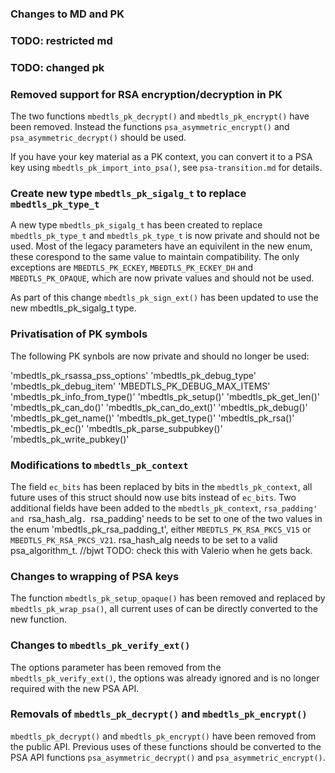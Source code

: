 ### Changes to MD and PK

### TODO: restricted md

### TODO: changed pk

### Removed support for RSA encryption/decryption in PK

The two functions `mbedtls_pk_decrypt()` and `mbedtls_pk_encrypt()` have been
removed. Instead the functions `psa_asymmetric_encrypt()` and
`psa_asymmetric_decrypt()` should be used.

If you have your key material as a PK context, you can convert it to a PSA key
using `mbedtls_pk_import_into_psa()`, see `psa-transition.md` for details.

### Create new type `mbedtls_pk_sigalg_t` to replace `mbedtls_pk_type_t`

A new type `mbedtls_pk_sigalg_t` has been created to replace `mbedtls_pk_type_t` and `mbedtls_pk_type_t` is now private and should not be used. Most of the legacy parameters have an equivilent in the new enum, these corespond to the same value to maintain compatibility. The only exceptions are `MBEDTLS_PK_ECKEY`, `MBEDTLS_PK_ECKEY_DH`  and `MBEDTLS_PK_OPAQUE`, which are now private values and should not be used.

As part of this change `mbedtls_pk_sign_ext()` has been updated to use the new mbedtls_pk_sigalg_t type.

### Privatisation of PK symbols

The following PK synbols are now private and should no longer be used:

'mbedtls_pk_rsassa_pss_options'
'mbedtls_pk_debug_type'
'mbedtls_pk_debug_item'
'MBEDTLS_PK_DEBUG_MAX_ITEMS'
'mbedtls_pk_info_from_type()'
'mbedtls_pk_setup()'
'mbedtls_pk_get_len()'
'mbedtls_pk_can_do()'
'mbedtls_pk_can_do_ext()'
'mbedtls_pk_debug()'
'mbedtls_pk_get_name()'
'mbedtls_pk_get_type()'
'mbedtls_pk_rsa()'
'mbedtls_pk_ec()'
'mbedtls_pk_parse_subpubkey()'
'mbedtls_pk_write_pubkey()'

### Modifications to `mbedtls_pk_context`

The field `ec_bits` has been replaced by bits in the `mbedtls_pk_context`, all future uses of this struct should now use bits instead of `ec_bits`. Two additional fields have been added to the `mbedtls_pk_context`, `rsa_padding' and `rsa_hash_alg`. `rsa_padding' needs to be set to one of the two values in the enum 'mbedtls_pk_rsa_padding_t', either `MBEDTLS_PK_RSA_PKCS_V15` or `MBEDTLS_PK_RSA_PKCS_V21`. rsa_hash_alg needs to be set to a valid psa_algorithm_t.
//bjwt TODO: check this with Valerio when he gets back.

### Changes to wrapping of PSA keys

The function `mbedtls_pk_setup_opaque()` has been removed and replaced by `mbedtls_pk_wrap_psa()`, all current uses of can be directly converted to the new function.

### Changes to `mbedtls_pk_verify_ext()`

The options parameter has been removed from the `mbedtls_pk_verify_ext()`, the options was already ignored and is no longer required with the new PSA API.

### Removals of `mbedtls_pk_decrypt()` and `mbedtls_pk_encrypt()`

`mbedtls_pk_decrypt()` and `mbedtls_pk_encrypt()` have been removed from the public API. Previous uses of these functions should be converted to the PSA API functions `psa_asymmetric_decrypt()` and `psa_asymmetric_encrypt()`.
